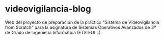 videovigilancia-blog
====================

Web del proyecto de preparación de la práctica "Sistema de Videovigilancia from Scratch" para la asignatura de Sistemas Operativos Avanzados de 3º de Grado de Ingeniería Informática (ETSII-ULL).
